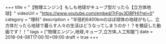 +++
title =  "【物理エンジン】もしも地球がキューブ型だったら【立方体地球】"
videoUrl = "https://www.youtube.com/embed/7rFgy3DBPHI?rel=0"
category = "理科"
description = "半径約6400kmのほぼ球体の地球がもし、立方体だったら地球で暮らす人々の生活はどうなってしまうのか！？を検証した動画です！！"
tags = ["物理エンジン,地球,キューブ,立方体,人工知能"]
date = 2018-04-08T17:00:10+09:00
draft = true
+++

